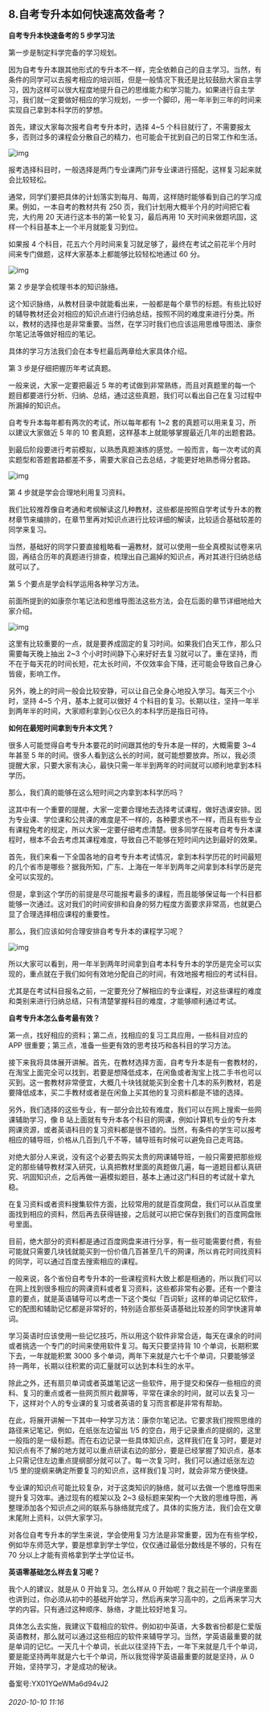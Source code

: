 ## 8.自考专升本如何快速高效备考？
**自考专升本快速备考的 5 步学习法**


第一步是制定科学完备的学习规划。


因为自考专升本跟其他形式的专升本不一样，完全依赖自己的自主学习。当然，有条件的同学可以去报考相应的培训班，但是一般情况下我还是比较鼓励大家自主学习，因为这样可以很大程度地提升自己的思维能力和学习能力。如果进行自主学习，我们就一定要做好相应的学习规划，一步一个脚印，用一年半到三年的时间来实现自己拿到本科学历的梦想。


首先，建议大家每次报考自考专升本时，选择 4~5 个科目就行了，不需要报太多，否则过多的课程会分散自己的精力，也可能会干扰到自己的日常工作和生活。


![img](https://pic3.zhimg.com/v2-84c9c1fe46d484f8fcb1e28e22e21314.webp)

报考选择科目时，一般选择是两门专业课两门非专业课进行搭配，这样复习起来就会比较轻松。


通常，同学们要把具体的计划落实到每月、每周，这样随时能够看到自己的学习成果。例如，一本自考的教材共有 250 页，我们计划用大概半个月的时间把它看完，大约用 20 天进行这本书的第一轮复习，最后再用 10 天时间来做题巩固，这样一个科目基本上一个半月就能复习到位。


如果报 4 个科目，花五六个月时间来复习就足够了，最终在考试之前花半个月时间来专门做题，这样大家基本上都能够比较轻松地通过 60 分。


![img](https://pic1.zhimg.com/v2-66480c195da0afa5236fd69dc5d70777.webp)

第 2 步是学会梳理书本的知识脉络。


这个知识脉络，从教材目录中就能看出来，一般都是每个章节的标题。有些比较好的辅导教材还会对相应的知识点进行归纳总结，按照不同的难度来进行分类。所以，教材的选择也是非常重要。当然，在学习时我们也应该运用思维导图法、康奈尔笔记法等做好相应的笔记。


具体的学习方法我们会在本专栏最后两章给大家具体介绍。


第 3 步是仔细把握历年考试真题。


一般来说，大家一定要把最近 5 年的考试做到非常熟练，而且对真题里的每一个题目都要进行分析、归纳、总结，通过这些真题，我们可以看出自己在复习过程中所漏掉的知识点。


自考专升本每年都有两次的考试，所以每年都有 1~2 套的真题可以用来复习，所以建议大家做近 5 年的 10 套真题，这样基本上就能够掌握最近几年的出题套路。


到最后阶段要进行考前模拟，以熟悉真题演练的感觉。一般而言，每一次考试的真实题型和答题套路都差不多，需要大家自己去总结，才能更好地熟悉得分套路。


![img](https://pic3.zhimg.com/v2-4d26b6e7c58ae6189b8c3da6cf22b816.webp)

第 4 步就是学会合理地利用复习资料。


我们比较推荐像自考通和考纲解读这几种教材，这些都是按照自学考试专升本的教材章节来编排的，在章节里再对知识点进行比较详细的解读，比较适合基础较差的同学来复习。


当然，基础好的同学只要直接粗略看一遍教材，就可以使用一些全真模拟试卷来巩固，再结合历年的真题进行排查，梳理出自己漏掉的知识点，再对其进行归纳总结就可以了。


第 5 个要点是学会科学运用各种学习方法。


前面所提到的如康奈尔笔记法和思维导图法这些方法，会在后面的章节详细地给大家介绍。


![img](https://pic2.zhimg.com/v2-3ae82089739454b8107fc9baa4e35075.webp)

这里有比较重要的一点，就是要养成固定的复习时间。如果我们白天工作，那么只需要每天晚上抽出 2~3 个小时时间静下心来好好去复习就可以了。重在坚持，而不在于每天花的时间长短，花太长时间，不仅效率会下降，还可能会导致自己身心皆疲，影响工作。


另外，晚上的时间一般会比较安静，可以让自己全身心地投入学习。每天三个小时，坚持 4~5 个月，基本上就可以做好 4 个科目的复习。长期以往，坚持一年半到两年半的时间，大家顺利拿到心仪已久的本科学历是指日可待。


**如何在最短时间拿到专升本文凭？**


很多人可能觉得自考专升本要花的时间跟其他的专升本是一样的，大概需要 3~4 年甚至 5 年的时间。很多人看到这么长的时间，就可能想要放弃。所以，我必须提醒大家，只要大家有决心，最快只需一年半到两年的时间就可以顺利地拿到本科学历。


那么，我们真的能够在这么短时间之内拿到本科学历吗？


这其中有一个重要的提醒，大家一定要合理地去选择考试课程，做好选课安排。因为专业课、学位课和公共课的难度是不一样的，各种要求也不一样，而且有些专业有课程免考的规定，所以大家一定要仔细考虑清楚。很多同学在报考自考专升本课程时，根本不会去考虑其课程难度，导致自己不能够在短时间内达到最好的效果。


首先，我们来看一下全国各地的自考专升本考试情况，拿到本科学历花的时间最短的几个省市是哪些？据我所知，广东、上海在一年半到两年之间拿到本科学历是完全可以实现的。


但是，拿到这个学历的前提是尽可能报考最多的课程，而且能够保证每一个科目都能够一次通过。这对我们的时间安排和自身的努力程度方面要求非常高，也就更凸显了合理选择相应课程的重要性。


那么，我们应该如何合理安排自考专升本的课程学习呢？


![img](https://pic1.zhimg.com/v2-005f1618a5ad4fd657db54bd46c93f4b.webp)

所以大家可以看到，用一年半到两年时间拿到自考本科专升本的学历是完全可以实现的，重点就在于我们如何有效地分配自己的时间，有效地报考相应的考试科目。


尤其是在考试科目报名之前，一定要充分了解相应的专业课程，对这些课程的难度和类别来进行归纳总结，只有清楚掌握科目的难度，才能够顺利通过考试。


**自考专升本怎么备考最有效？**


第一点，找好相应的资料；第二点，找相应的复习工具应用，一些科目对应的 APP 很重要；第三点，准备一些更有效的思考技巧和各科目的学习方法。


接下来我将具体展开讲解。首先，在教材选择方面，自考专升本是有一套教材的，在淘宝上面完全可以找到，若要是想降低成本，在闲鱼或者淘宝上找二手书也可以买到。这一套教材非常便宜，大概几十块钱就能买到全套十几本的系列教材，若是要降低成本，买二手教材或者是在闲鱼上买其他的复习资料都是不错的选择。


另外，我们选择的这些专业，有一部分会比较有难度，我们可以在网上搜索一些网课辅助学习，像 B 站上面就有专升本各个科目的网课，例如计算机专业的专升本网课资源，或者英语科目的复习资料都是很不错的。当然，有条件的学生可以报考相应的辅导班，价格从几百到几千不等，辅导班有时候可以避免自己走弯路。


对绝大部分人来说，没有这个必要去购买太贵的网课辅导班，一般只需要把那些规定的那些辅导教材深入研究，认真把教材里面的真题做几遍，每一道题目都认真研究、巩固知识点，之后再做一遍模拟题目，基本上通过这门科目的考试就十拿九稳。


在复习资料或者资料搜集软件方面，比较常用的就是百度网盘，我们可以从百度里面找到相应的资料，然后再去获得链接，之后就可以把它保存到我们的百度网盘账号里面。


目前，绝大部分的资料都是通过百度网盘来进行分享，有一些可能需要付费，有些可能就只需要几块钱就能买到一份价值几百甚至几千的网课，所以肯花时间找资料的同学，可以通过百度去搜索相应的课程。


一般来说，各个省份自考专升本的一些课程资料大致上都是相通的，所以我们可以在网上找到很多相应的网课资料或者复习资料，这些都非常有必要。还有一个要注意的要点，就是英语辅导可以考虑一下这个类似「百词斩」这样的单词记忆软件，它的配图和辅助记忆都是非常好的，特别适合那些英语基础比较差的同学快速背单词。


学习英语时应该使用一些记忆技巧，所以用这个软件非常合适，每天在课余的时间或者挑选一个专门的时间来使用软件复习。每天只要坚持背 10 个单词，长期积累下去，一年就能积累 3000 多个单词，两年下来就是六七千个单词，只要能够坚持一两年，长期以往积累的词汇量就可以达到本科生的水平。


除此之外，还有扇贝单词或者英雄笔记这一些软件，用于提交和保存一些相应的资料、复习的重点或者一些网页照片截屏等，平常在课余的时间，就可以去复习一下，这样对个人的专业课的复习或者英语的复习而言都是非常有帮助。


在此，将展开讲解一下其中一种学习方法：康奈尔笔记法。它要求我们按照思维的路径来记笔记，例如，在纸张左边留出 1/5 的空白，用于记录重点的提纲的，这里一般指的是一级标题。而在右边记录一些具体知识点，这样我们在复习时，要是对知识点有不了解的地方就可以重点研读右边的部分，要是已经掌握了知识点，基本上只需记住左边重点提纲部分就可以了。每一次复习时，我们可以通过纸张左边 1/5 里的提纲来确定所要复习的知识点，这样我们复习时，就会非常方便快捷。


专业课的知识点可能比较复杂，对于这类知识的脉络，就可以去做一个思维导图来提升复习效率。通过现有的框架以及 2~3 级标题来架构一个大致的思维导图，再整理添加各个知识点之间的联系与脉络就完成了。具体的实施方法，我们会在文章末尾附上资料，以供大家学习。


对各位自考专升本的学生来说，学会使用复习方法是非常重要，因为在有些学校，例如华东师范大学，要是想拿到学士学位，仅仅通过最低分数线是不够的，只有在 70 分以上才能有资格拿到学士学位证书。


**英语零基础怎么样去复习呢？**


我个人的建议，就是从 0 开始复习。怎么样从 0 开始呢？我之前在一个讲座里面也讲到过，你必须从初中的基础开始学习，然后再来学习高中的，之后再来学习大学的内容。只有通过这种顺序、脉络，才能比较好地复习。


具体怎么去实施，我建议下载相应的软件。例如初中英语，大多数省份都是仁爱版英语教材，那么就可以通过这些相应的软件来辅导学习。当然，学英语最重要的就是单词的记忆。一天几十个单词，长此以往坚持下去，一年下来就是几千个单词，要是能坚持两年就是六七千个单词，所以我觉得学英语最重要的就是坚持，从 0 开始，坚持学习，才是成功的秘诀。


备案号:YX01YQeWMa6d94vJ2


###### 2020-10-10 11:16
